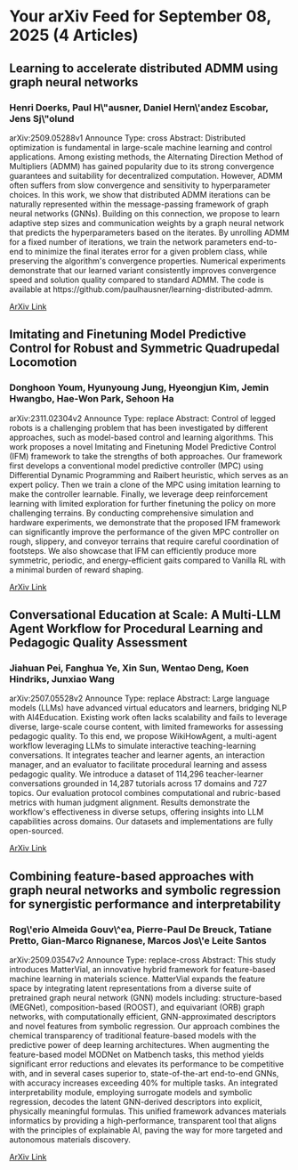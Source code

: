 <h1>Your arXiv Feed for September 08, 2025 (4 Articles)</h1>
<h2>Learning to accelerate distributed ADMM using graph neural networks</h2>
<h3>Henri Doerks, Paul H\"ausner, Daniel Hern\'andez Escobar, Jens Sj\"olund</h3>
<p>arXiv:2509.05288v1 Announce Type: cross 
Abstract: Distributed optimization is fundamental in large-scale machine learning and control applications. Among existing methods, the Alternating Direction Method of Multipliers (ADMM) has gained popularity due to its strong convergence guarantees and suitability for decentralized computation. However, ADMM often suffers from slow convergence and sensitivity to hyperparameter choices. In this work, we show that distributed ADMM iterations can be naturally represented within the message-passing framework of graph neural networks (GNNs). Building on this connection, we propose to learn adaptive step sizes and communication weights by a graph neural network that predicts the hyperparameters based on the iterates. By unrolling ADMM for a fixed number of iterations, we train the network parameters end-to-end to minimize the final iterates error for a given problem class, while preserving the algorithm's convergence properties. Numerical experiments demonstrate that our learned variant consistently improves convergence speed and solution quality compared to standard ADMM. The code is available at https://github.com/paulhausner/learning-distributed-admm.</p>
<a href='https://arxiv.org/abs/2509.05288'>ArXiv Link</a>

<h2>Imitating and Finetuning Model Predictive Control for Robust and Symmetric Quadrupedal Locomotion</h2>
<h3>Donghoon Youm, Hyunyoung Jung, Hyeongjun Kim, Jemin Hwangbo, Hae-Won Park, Sehoon Ha</h3>
<p>arXiv:2311.02304v2 Announce Type: replace 
Abstract: Control of legged robots is a challenging problem that has been investigated by different approaches, such as model-based control and learning algorithms. This work proposes a novel Imitating and Finetuning Model Predictive Control (IFM) framework to take the strengths of both approaches. Our framework first develops a conventional model predictive controller (MPC) using Differential Dynamic Programming and Raibert heuristic, which serves as an expert policy. Then we train a clone of the MPC using imitation learning to make the controller learnable. Finally, we leverage deep reinforcement learning with limited exploration for further finetuning the policy on more challenging terrains. By conducting comprehensive simulation and hardware experiments, we demonstrate that the proposed IFM framework can significantly improve the performance of the given MPC controller on rough, slippery, and conveyor terrains that require careful coordination of footsteps. We also showcase that IFM can efficiently produce more symmetric, periodic, and energy-efficient gaits compared to Vanilla RL with a minimal burden of reward shaping.</p>
<a href='https://arxiv.org/abs/2311.02304'>ArXiv Link</a>

<h2>Conversational Education at Scale: A Multi-LLM Agent Workflow for Procedural Learning and Pedagogic Quality Assessment</h2>
<h3>Jiahuan Pei, Fanghua Ye, Xin Sun, Wentao Deng, Koen Hindriks, Junxiao Wang</h3>
<p>arXiv:2507.05528v2 Announce Type: replace 
Abstract: Large language models (LLMs) have advanced virtual educators and learners, bridging NLP with AI4Education. Existing work often lacks scalability and fails to leverage diverse, large-scale course content, with limited frameworks for assessing pedagogic quality. To this end, we propose WikiHowAgent, a multi-agent workflow leveraging LLMs to simulate interactive teaching-learning conversations. It integrates teacher and learner agents, an interaction manager, and an evaluator to facilitate procedural learning and assess pedagogic quality. We introduce a dataset of 114,296 teacher-learner conversations grounded in 14,287 tutorials across 17 domains and 727 topics. Our evaluation protocol combines computational and rubric-based metrics with human judgment alignment. Results demonstrate the workflow's effectiveness in diverse setups, offering insights into LLM capabilities across domains. Our datasets and implementations are fully open-sourced.</p>
<a href='https://arxiv.org/abs/2507.05528'>ArXiv Link</a>

<h2>Combining feature-based approaches with graph neural networks and symbolic regression for synergistic performance and interpretability</h2>
<h3>Rog\'erio Almeida Gouv\^ea, Pierre-Paul De Breuck, Tatiane Pretto, Gian-Marco Rignanese, Marcos Jos\'e Leite Santos</h3>
<p>arXiv:2509.03547v2 Announce Type: replace-cross 
Abstract: This study introduces MatterVial, an innovative hybrid framework for feature-based machine learning in materials science. MatterVial expands the feature space by integrating latent representations from a diverse suite of pretrained graph neural network (GNN) models including: structure-based (MEGNet), composition-based (ROOST), and equivariant (ORB) graph networks, with computationally efficient, GNN-approximated descriptors and novel features from symbolic regression. Our approach combines the chemical transparency of traditional feature-based models with the predictive power of deep learning architectures. When augmenting the feature-based model MODNet on Matbench tasks, this method yields significant error reductions and elevates its performance to be competitive with, and in several cases superior to, state-of-the-art end-to-end GNNs, with accuracy increases exceeding 40% for multiple tasks. An integrated interpretability module, employing surrogate models and symbolic regression, decodes the latent GNN-derived descriptors into explicit, physically meaningful formulas. This unified framework advances materials informatics by providing a high-performance, transparent tool that aligns with the principles of explainable AI, paving the way for more targeted and autonomous materials discovery.</p>
<a href='https://arxiv.org/abs/2509.03547'>ArXiv Link</a>

